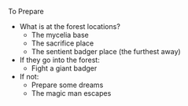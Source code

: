 To Prepare
- What is at the forest locations?
	- The mycelia base
	- The sacrifice place
	- The sentient badger place (the furthest away)
- If they go into the forest:
	- Fight a giant badger
- If not:
	- Prepare some dreams
	- The magic man escapes